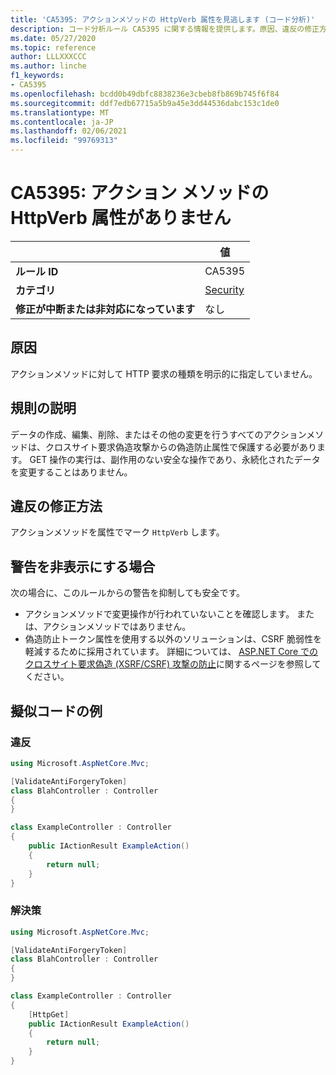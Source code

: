 ```yaml
---
title: 'CA5395: アクションメソッドの HttpVerb 属性を見逃します (コード分析)'
description: コード分析ルール CA5395 に関する情報を提供します。原因、違反の修正方法、非表示にするタイミングなどが含まれます。
ms.date: 05/27/2020
ms.topic: reference
author: LLLXXXCCC
ms.author: linche
f1_keywords:
- CA5395
ms.openlocfilehash: bcdd0b49dbfc8838236e3cbeb8fb869b745f6f84
ms.sourcegitcommit: ddf7edb67715a5b9a45e3dd44536dabc153c1de0
ms.translationtype: MT
ms.contentlocale: ja-JP
ms.lasthandoff: 02/06/2021
ms.locfileid: "99769313"
---
```

# <a name="ca5395-miss-httpverb-attribute-for-action-methods"></a>CA5395: アクション メソッドの HttpVerb 属性がありません

| | 値 |
|-|-|
| **ルール ID** |CA5395|
| **カテゴリ** |[Security](security-warnings.md)|
| **修正が中断または非対応になっています** |なし|

## <a name="cause"></a>原因

アクションメソッドに対して HTTP 要求の種類を明示的に指定していません。

## <a name="rule-description"></a>規則の説明

データの作成、編集、削除、またはその他の変更を行うすべてのアクションメソッドは、クロスサイト要求偽造攻撃からの偽造防止属性で保護する必要があります。 GET 操作の実行は、副作用のない安全な操作であり、永続化されたデータを変更することはありません。

## <a name="how-to-fix-violations"></a>違反の修正方法

アクションメソッドを属性でマーク `HttpVerb` します。

## <a name="when-to-suppress-warnings"></a>警告を非表示にする場合

次の場合に、このルールからの警告を抑制しても安全です。

- アクションメソッドで変更操作が行われていないことを確認します。 または、アクションメソッドではありません。
- 偽造防止トークン属性を使用する以外のソリューションは、CSRF 脆弱性を軽減するために採用されています。 詳細については、 [ASP.NET Core でのクロスサイト要求偽造 (XSRF/CSRF) 攻撃の防止](/aspnet/core/security/anti-request-forgery)に関するページを参照してください。

## <a name="pseudo-code-examples"></a>擬似コードの例

### <a name="violation"></a>違反

```csharp
using Microsoft.AspNetCore.Mvc;

[ValidateAntiForgeryToken]
class BlahController : Controller
{
}

class ExampleController : Controller
{
    public IActionResult ExampleAction()
    {
        return null;
    }
}
```

### <a name="solution"></a>解決策

```csharp
using Microsoft.AspNetCore.Mvc;

[ValidateAntiForgeryToken]
class BlahController : Controller
{
}

class ExampleController : Controller
{
    [HttpGet]
    public IActionResult ExampleAction()
    {
        return null;
    }
}
```
